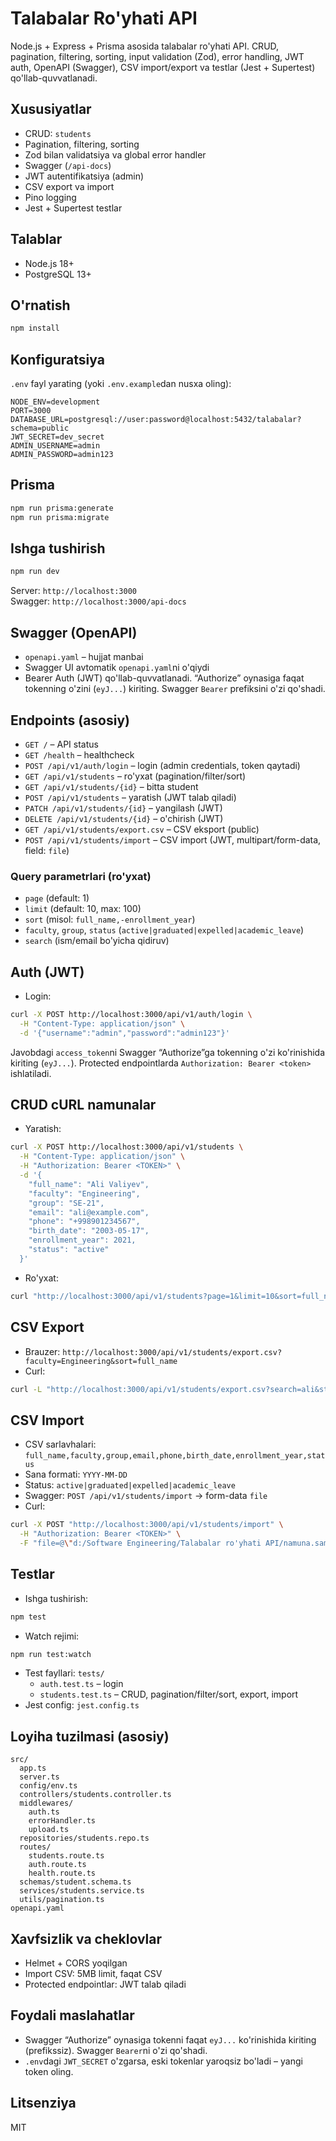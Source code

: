# Talabalar Ro'yhati API

Node.js + Express + Prisma asosida talabalar ro'yhati API. CRUD, pagination, filtering, sorting, input validation (Zod), error handling, JWT auth, OpenAPI (Swagger), CSV import/export va testlar (Jest + Supertest) qo'llab-quvvatlanadi.

## Xususiyatlar
- CRUD: `students`
- Pagination, filtering, sorting
- Zod bilan validatsiya va global error handler
- Swagger (`/api-docs`)
- JWT autentifikatsiya (admin)
- CSV export va import
- Pino logging
- Jest + Supertest testlar

## Talablar
- Node.js 18+
- PostgreSQL 13+

## O'rnatish
```bash
npm install
```

## Konfiguratsiya
`.env` fayl yarating (yoki `.env.example`dan nusxa oling):
```env
NODE_ENV=development
PORT=3000
DATABASE_URL=postgresql://user:password@localhost:5432/talabalar?schema=public
JWT_SECRET=dev_secret
ADMIN_USERNAME=admin
ADMIN_PASSWORD=admin123
```

## Prisma
```bash
npm run prisma:generate
npm run prisma:migrate
```

## Ishga tushirish
```bash
npm run dev
```
Server: `http://localhost:3000`  
Swagger: `http://localhost:3000/api-docs`

## Swagger (OpenAPI)
- `openapi.yaml` – hujjat manbai
- Swagger UI avtomatik `openapi.yaml`ni o'qiydi
- Bearer Auth (JWT) qo'llab-quvvatlanadi. “Authorize” oynasiga faqat tokenning o'zini (`eyJ...`) kiriting. Swagger `Bearer` prefiksini o'zi qo'shadi.

## Endpoints (asosiy)
- `GET /` – API status
- `GET /health` – healthcheck
- `POST /api/v1/auth/login` – login (admin credentials, token qaytadi)
- `GET /api/v1/students` – ro'yxat (pagination/filter/sort)
- `GET /api/v1/students/{id}` – bitta student
- `POST /api/v1/students` – yaratish (JWT talab qiladi)
- `PATCH /api/v1/students/{id}` – yangilash (JWT)
- `DELETE /api/v1/students/{id}` – o'chirish (JWT)
- `GET /api/v1/students/export.csv` – CSV eksport (public)
- `POST /api/v1/students/import` – CSV import (JWT, multipart/form-data, field: `file`)

### Query parametrlari (ro'yxat)
- `page` (default: 1)
- `limit` (default: 10, max: 100)
- `sort` (misol: `full_name,-enrollment_year`)
- `faculty`, `group`, `status` (`active|graduated|expelled|academic_leave`)
- `search` (ism/email bo'yicha qidiruv)

## Auth (JWT)
- Login:
```bash
curl -X POST http://localhost:3000/api/v1/auth/login \
  -H "Content-Type: application/json" \
  -d '{"username":"admin","password":"admin123"}'
```
Javobdagi `access_token`ni Swagger “Authorize”ga tokenning o'zi ko'rinishida kiriting (`eyJ...`). Protected endpointlarda `Authorization: Bearer <token>` ishlatiladi.

## CRUD cURL namunalar
- Yaratish:
```bash
curl -X POST http://localhost:3000/api/v1/students \
  -H "Content-Type: application/json" \
  -H "Authorization: Bearer <TOKEN>" \
  -d '{
    "full_name": "Ali Valiyev",
    "faculty": "Engineering",
    "group": "SE-21",
    "email": "ali@example.com",
    "phone": "+998901234567",
    "birth_date": "2003-05-17",
    "enrollment_year": 2021,
    "status": "active"
  }'
```
- Ro'yxat:
```bash
curl "http://localhost:3000/api/v1/students?page=1&limit=10&sort=full_name,-enrollment_year"
```

## CSV Export
- Brauzer: `http://localhost:3000/api/v1/students/export.csv?faculty=Engineering&sort=full_name`
- Curl:
```bash
curl -L "http://localhost:3000/api/v1/students/export.csv?search=ali&status=active&sort=full_name" -o students.csv
```

## CSV Import
- CSV sarlavhalari: `full_name,faculty,group,email,phone,birth_date,enrollment_year,status`
- Sana formati: `YYYY-MM-DD`
- Status: `active|graduated|expelled|academic_leave`
- Swagger: `POST /api/v1/students/import` → form-data `file`
- Curl:
```bash
curl -X POST "http://localhost:3000/api/v1/students/import" \
  -H "Authorization: Bearer <TOKEN>" \
  -F "file=@\"d:/Software Engineering/Talabalar ro'yhati API/namuna.sample.csv\""
```

## Testlar
- Ishga tushirish:
```bash
npm test
```
- Watch rejimi:
```bash
npm run test:watch
```
- Test fayllari: `tests/`
  - `auth.test.ts` – login
  - `students.test.ts` – CRUD, pagination/filter/sort, export, import
- Jest config: `jest.config.ts`

## Loyiha tuzilmasi (asosiy)
```
src/
  app.ts
  server.ts
  config/env.ts
  controllers/students.controller.ts
  middlewares/
    auth.ts
    errorHandler.ts
    upload.ts
  repositories/students.repo.ts
  routes/
    students.route.ts
    auth.route.ts
    health.route.ts
  schemas/student.schema.ts
  services/students.service.ts
  utils/pagination.ts
openapi.yaml
```

## Xavfsizlik va cheklovlar
- Helmet + CORS yoqilgan
- Import CSV: 5MB limit, faqat CSV
- Protected endpointlar: JWT talab qiladi

## Foydali maslahatlar
- Swagger “Authorize” oynasiga tokenni faqat `eyJ...` ko'rinishida kiriting (prefikssiz). Swagger `Bearer`ni o'zi qo'shadi.
- `.env`dagi `JWT_SECRET` o'zgarsa, eski tokenlar yaroqsiz bo'ladi – yangi token oling.

## Litsenziya
MIT
